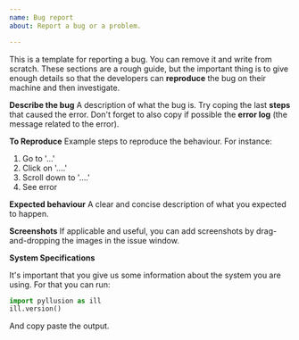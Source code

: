 ```yaml
---
name: Bug report
about: Report a bug or a problem.

---
```


This is a template for reporting a bug. You can remove it and write from scratch. These sections are a rough guide, but the important thing is to give enough details so that the developers can **reproduce** the bug on their machine and then investigate.


**Describe the bug**
A description of what the bug is. Try coping the last **steps** that caused the error. Don't forget to also copy if possible the **error log** (the message related to the error).


**To Reproduce**
Example steps to reproduce the behaviour. For instance:

1. Go to '...'
2. Click on '....'
3. Scroll down to '....'
4. See error


**Expected behaviour**
A clear and concise description of what you expected to happen.


**Screenshots**
If applicable and useful, you can add screenshots by drag-and-dropping the images in the issue window.


**System Specifications**

It's important that you give us some information about the system you are using. For that you can run:

```python
import pyllusion as ill
ill.version()
```

And copy paste the output.